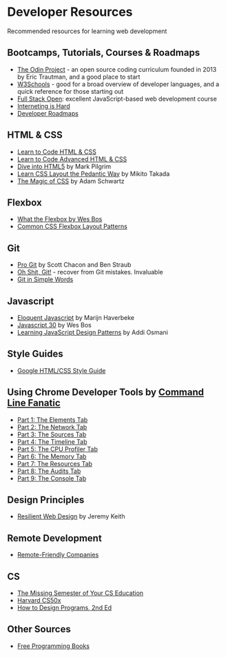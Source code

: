 # Developer Resources

Recommended resources for learning web development

## Bootcamps, Tutorials, Courses & Roadmaps

- [The Odin Project](https://www.theodinproject.com/) - an open source coding curriculum founded in 2013 by Eric Trautman, and a good place to start 
- [W3Schools](https://www.w3schools.com/html/) - good for a broad overview of developer languages, and a quick reference for those starting out
- [Full Stack Open](https://fullstackopen.com/en/): excellent JavaScript-based web development course
- [Interneting is Hard](https://www.internetingishard.com/)
- [Developer Roadmaps](https://roadmap.sh/)

## HTML & CSS

- [Learn to Code HTML & CSS](https://learn.shayhowe.com/html-css/)
- [Learn to Code Advanced HTML & CSS](https://learn.shayhowe.com/advanced-html-css/)
- [Dive into HTML5](https://diveintohtml5.info/index.html) by Mark Pilgrim
- [Learn CSS Layout the Pedantic Way](http://book.mixu.net/css/) by Mikito Takada
- [The Magic of CSS](https://adamschwartz.co/magic-of-css/) by Adam Schwartz

## Flexbox

- [What the Flexbox by Wes Bos](https://flexbox.io/)
- [Common CSS Flexbox Layout Patterns](https://tobiasahlin.com/blog/common-flexbox-patterns/)

## Git

- [Pro Git](https://git-scm.com/book/en/v2) by Scott Chacon and Ben Straub
- [Oh Shit, Git!](https://ohshitgit.com/) - recover from Git mistakes. Invaluable
- [Git in Simple Words](https://xosh.org/explain-git-in-simple-words/)

## Javascript

- [Eloquent Javascript](https://eloquentjavascript.net/) by Marijn Haverbeke
- [Javascript 30](https://javascript30.com/) by Wes Bos
- [Learning JavaScript Design Patterns](https://www.patterns.dev/posts/classic-design-patterns/) by Addi Osmani

## Style Guides

- [Google HTML/CSS Style Guide](https://google.github.io/styleguide/htmlcssguide.html)

## Using Chrome Developer Tools by [Command Line Fanatic](https://commandlinefanatic.com/)

- [Part 1: The Elements Tab](https://commandlinefanatic.com/cgi-bin/showarticle.cgi?article=art033)
- [Part 2: The Network Tab](https://commandlinefanatic.com/cgi-bin/showarticle.cgi?article=art034)
- [Part 3: The Sources Tab](https://commandlinefanatic.com/cgi-bin/showarticle.cgi?article=art035)
- [Part 4: The Timeline Tab](https://commandlinefanatic.com/cgi-bin/showarticle.cgi?article=art036)
- [Part 5: The CPU Profiler Tab](https://commandlinefanatic.com/cgi-bin/showarticle.cgi?article=art037)
- [Part 6: The Memory Tab](https://commandlinefanatic.com/cgi-bin/showarticle.cgi?article=art038)
- [Part 7: The Resources Tab](https://commandlinefanatic.com/cgi-bin/showarticle.cgi?article=art039)
- [Part 8: The Audits Tab](https://commandlinefanatic.com/cgi-bin/showarticle.cgi?article=art040)
- [Part 9: The Console Tab](https://commandlinefanatic.com/cgi-bin/showarticle.cgi?article=art041)

## Design Principles

- [Resilient Web Design](https://resilientwebdesign.com/) by Jeremy Keith

## Remote Development

- [Remote-Friendly Companies](https://github.com/remoteintech/remote-jobs)

## CS

- [The Missing Semester of Your CS Education](https://missing.csail.mit.edu/)
- [Harvard CS50x](https://cs50.harvard.edu/x/2022/)
- [How to Design Programs, 2nd Ed](https://htdp.org/2022-8-7/Book/index.html)

## Other Sources

- [Free Programming Books](https://github.com/EbookFoundation/free-programming-books)